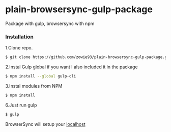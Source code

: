 # plain-browsersync-gulp-package
Package with gulp, browsersync with npm

### Installation

1.Clone repo.

```sh
$ git clone https://github.com/zowie93/plain-browsersync-gulp-package.git
```

2.Instal Gulp global if you want I also included it in the package
```sh
$ npm install --global gulp-cli
```

3.Instal modules from NPM

```sh
$ npm install
```

6.Just run gulp

```sh
$ gulp
```

BrowserSync will setup your [localhost](http://127.0.0.1:3000)